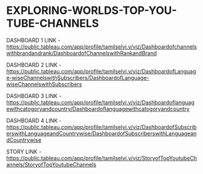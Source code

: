# EXPLORING-WORLDS-TOP-YOU-TUBE-CHANNELS

DASHBOARD 1 LINK - https://public.tableau.com/app/profile/tamilselvi.v/viz/Dashboardofchannelswithbrandandrank/DashboardofChannelswithRankandBrand

DASHBOARD 2 LINK -https://public.tableau.com/app/profile/tamilselvi.v/viz/DashboardofLanguage-wiseChannelswithSubscribers/DashboardofLanguage-wiseChannelswithSubscribers

DASHBOARD 3 LINK -https://public.tableau.com/app/profile/tamilselvi.v/viz/Dashboardoflanguagewithcatogoryandcountry/Dashboardoflanguagewithcatogoryandcountry

DASHBOARD 4 LINK -https://public.tableau.com/app/profile/tamilselvi.v/viz/DashboardofSubscriberswithLanguageandCountrywise/DashboardofSubscriberswithLanguageandCountrywise

STORY LINK - https://public.tableau.com/app/profile/tamilselvi.v/viz/StoryofTopYoutubeChannels/StoryofTopYoutubeChannels
